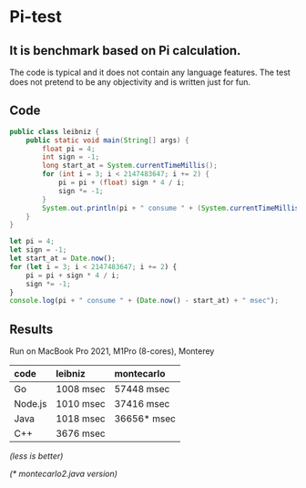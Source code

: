 # Pi-test

## It is benchmark based on Pi calculation.

The code is typical and it does not contain any language features. The test does not pretend to be any objectivity and is written just for fun.

## Code

```java
public class leibniz {
    public static void main(String[] args) {
        float pi = 4;
        int sign = -1;
        long start_at = System.currentTimeMillis();
        for (int i = 3; i < 2147483647; i += 2) {
            pi = pi + (float) sign * 4 / i;
            sign *= -1;
        }
        System.out.println(pi + " consume " + (System.currentTimeMillis() - start_at) + " msec");
    }
}
```

```javascript
let pi = 4;
let sign = -1;
let start_at = Date.now();
for (let i = 3; i < 2147483647; i += 2) {
    pi = pi + sign * 4 / i;
    sign *= -1;
}
console.log(pi + " consume " + (Date.now() - start_at) + " msec");
```

## Results

Run on MacBook Pro 2021, M1Pro (8-cores), Monterey

| code       | leibniz   | montecarlo |
|:-----------|:----------|:-----------|
| Go         | 1008 msec | 57448 msec |
| Node.js    | 1010 msec | 37416 msec |
| Java       | 1018 msec | 36656* msec |
| C++        | 3676 msec |            |

_(less is better)_

_(* montecarlo2.java version)_